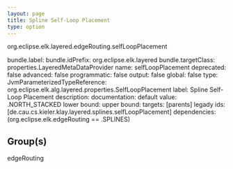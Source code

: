 ```yaml
---
layout: page
title: Spline Self-Loop Placement
type: option
---
```

org.eclipse.elk.layered.edgeRouting.selfLoopPlacement

bundle.label: 
bundle.idPrefix: org.eclipse.elk.layered
bundle.targetClass: properties.LayeredMetaDataProvider
name: selfLoopPlacement
deprecated: false
advanced: false
programmatic: false
output: false
global: false
type: JvmParameterizedTypeReference: org.eclipse.elk.alg.layered.properties.SelfLoopPlacement
label: Spline Self-Loop Placement
description: 
documentation: 
default value: <XFeatureCallImplCustom>.NORTH_STACKED
lower bound: 
upper bound: 
targets: [parents]
legady ids: [de.cau.cs.kieler.klay.layered.splines.selfLoopPlacement]
dependencies: (org.eclipse.elk.edgeRouting == <XFeatureCallImplCustom>.SPLINES)

## Group(s)
edgeRouting 

